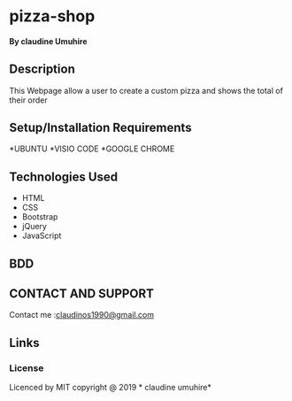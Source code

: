 # pizza-shop
#### By claudine Umuhire
## Description
This Webpage allow a user to create a custom pizza and shows the total of their order 
## Setup/Installation Requirements
*UBUNTU
*VISIO CODE
*GOOGLE CHROME
## Technologies Used

* HTML
* CSS
* Bootstrap
* jQuery
* JavaScript

## BDD



## CONTACT AND SUPPORT 
Contact me :claudinos1990@gmail.com

## Links

### License
Licenced by MIT copyright @ 2019 * claudine umuhire*

